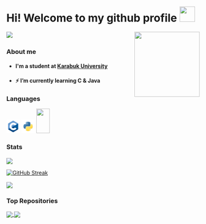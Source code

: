 

# Hi! Welcome to my github profile <img src="https://media.giphy.com/media/H2zjDfFXWTCSU8LxeB/giphy.gif?cid=ecf05e47oyn9ib20obtrvmd89d1lo2hg3yfcueahsdzjjvt6&rid=giphy.gif&ct=s" align="rigt" width="40" height="40">

<img src="https://media3.giphy.com/media/i4MAH84pqe2m2aVojc/giphy.gif?cid=ecf05e47p9ufwdh8l7zfncvwc92s48mn1xcoykdxvnx6rb1r&rid=giphy.gif&ct=g" align="right" width="170" height="170">

![](https://komarev.com/ghpvc/?username=brkykb&color=red)
### About me
- #### I'm a student at [Karabuk University]
[Karabuk University]:"https://www.karabuk.edu.tr"




- #### :zap: I’m currently learning C & Java

 ### Languages
 <img src="https://raw.githubusercontent.com/github/explore/f3e22f0dca2be955676bc70d6214b95b13354ee8/topics/c/c.png" width="35" height="35" /> <img src="https://raw.githubusercontent.com/github/explore/80688e429a7d4ef2fca1e82350fe8e3517d3494d/topics/python/python.png" width="35" height="35" /> <img src="https://upload.wikimedia.org/wikipedia/tr/thumb/2/2e/Java_Logo.svg/1200px-Java_Logo.svg.png" width="35" height="64" />


### Stats
<a href="https://github.com/brkykb">
  <img align="center" dir="auto" src="https://github-readme-stats-sigma-five.vercel.app/api?username=brkykb&show_icons=true&theme=radical"  />
 </a>

[![GitHub Streak](https://streak-stats.demolab.com?user=brkykb&theme=radical&date_format=j%20M%5B%20Y%5D&mode=weekly)](https://git.io/streak-stats)

<a href="https://github.com/brkykb">
  <img align="center" src="https://github-readme-stats-sigma-five.vercel.app/api/top-langs/?username=brkykb&layout=compact&theme=radical"  />
 </a> 



### Top Repositories
<a href="https://github.com/brkykb/C">
  <img align="center" src="https://github-readme-stats-sigma-five.vercel.app/api/pin/?username=brkykb&repo=C&theme=radical"  />
 </a> 


<a href="https://github.com/brkykb/Python">
  <img align="center" src="https://github-readme-stats-sigma-five.vercel.app/api/pin/?username=brkykb&repo=Python&theme=radical" />
</a>





